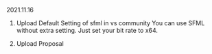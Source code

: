 2021.11.16

1. Upload Default Setting of sfml in vs community
  You can use SFML without extra setting.
  Just set your bit rate to x64.

2. Upload Proposal
